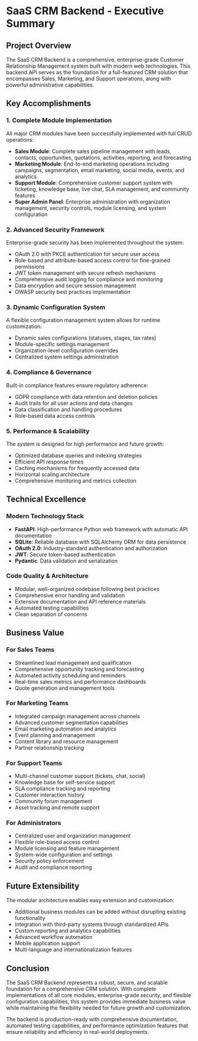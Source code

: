# SaaS CRM Backend - Executive Summary

## Project Overview

The SaaS CRM Backend is a comprehensive, enterprise-grade Customer Relationship Management system built with modern web technologies. This backend API serves as the foundation for a full-featured CRM solution that encompasses Sales, Marketing, and Support operations, along with powerful administrative capabilities.

## Key Accomplishments

### 1. Complete Module Implementation
All major CRM modules have been successfully implemented with full CRUD operations:

- **Sales Module**: Complete sales pipeline management with leads, contacts, opportunities, quotations, activities, reporting, and forecasting
- **Marketing Module**: End-to-end marketing operations including campaigns, segmentation, email marketing, social media, events, and analytics
- **Support Module**: Comprehensive customer support system with ticketing, knowledge base, live chat, SLA management, and community features
- **Super Admin Panel**: Enterprise administration with organization management, security controls, module licensing, and system configuration

### 2. Advanced Security Framework
Enterprise-grade security has been implemented throughout the system:

- OAuth 2.0 with PKCE authentication for secure user access
- Role-based and attribute-based access control for fine-grained permissions
- JWT token management with secure refresh mechanisms
- Comprehensive audit logging for compliance and monitoring
- Data encryption and secure session management
- OWASP security best practices implementation

### 3. Dynamic Configuration System
A flexible configuration management system allows for runtime customization:

- Dynamic sales configurations (statuses, stages, tax rates)
- Module-specific settings management
- Organization-level configuration overrides
- Centralized system settings administration

### 4. Compliance & Governance
Built-in compliance features ensure regulatory adherence:

- GDPR compliance with data retention and deletion policies
- Audit trails for all user actions and data changes
- Data classification and handling procedures
- Role-based data access controls

### 5. Performance & Scalability
The system is designed for high performance and future growth:

- Optimized database queries and indexing strategies
- Efficient API response times
- Caching mechanisms for frequently accessed data
- Horizontal scaling architecture
- Comprehensive monitoring and metrics collection

## Technical Excellence

### Modern Technology Stack
- **FastAPI**: High-performance Python web framework with automatic API documentation
- **SQLite**: Reliable database with SQLAlchemy ORM for data persistence
- **OAuth 2.0**: Industry-standard authentication and authorization
- **JWT**: Secure token-based authentication
- **Pydantic**: Data validation and serialization

### Code Quality & Architecture
- Modular, well-organized codebase following best practices
- Comprehensive error handling and validation
- Extensive documentation and API reference materials
- Automated testing capabilities
- Clean separation of concerns

## Business Value

### For Sales Teams
- Streamlined lead management and qualification
- Comprehensive opportunity tracking and forecasting
- Automated activity scheduling and reminders
- Real-time sales metrics and performance dashboards
- Quote generation and management tools

### For Marketing Teams
- Integrated campaign management across channels
- Advanced customer segmentation capabilities
- Email marketing automation and analytics
- Event planning and management
- Content library and resource management
- Partner relationship tracking

### For Support Teams
- Multi-channel customer support (tickets, chat, social)
- Knowledge base for self-service support
- SLA compliance tracking and reporting
- Customer interaction history
- Community forum management
- Asset tracking and remote support

### For Administrators
- Centralized user and organization management
- Flexible role-based access control
- Module licensing and feature management
- System-wide configuration and settings
- Security policy enforcement
- Audit and compliance reporting

## Future Extensibility

The modular architecture enables easy extension and customization:

- Additional business modules can be added without disrupting existing functionality
- Integration with third-party systems through standardized APIs
- Custom reporting and analytics capabilities
- Advanced workflow automation
- Mobile application support
- Multi-language and internationalization features

## Conclusion

The SaaS CRM Backend represents a robust, secure, and scalable foundation for a comprehensive CRM solution. With complete implementations of all core modules, enterprise-grade security, and flexible configuration capabilities, this system provides immediate business value while maintaining the flexibility needed for future growth and customization.

The backend is production-ready with comprehensive documentation, automated testing capabilities, and performance optimization features that ensure reliability and efficiency in real-world deployments.